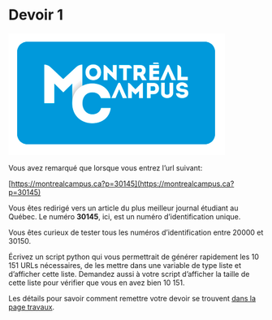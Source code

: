# Devoir 1

![](../../.gitbook/assets/logomtlcampus%20%281%29.png)

Vous avez remarqué que lorsque vous entrez l’url suivant:

[https://montrealcampus.ca?p=30145](https://montrealcampus.ca?p=30145)

Vous êtes redirigé vers un article du plus meilleur journal étudiant au Québec. Le numéro **30145**, ici, est un numéro d’identification unique.

Vous êtes curieux de tester tous les numéros d’identification entre 20000 et 30150.

Écrivez un script python qui vous permettrait de générer rapidement les 10 151 URLs nécessaires, de les mettre dans une variable de type liste et d’afficher cette liste. Demandez aussi à votre script d’afficher la taille de cette liste pour vérifier que vous en avez bien 10 151.

Les détails pour savoir comment remettre votre devoir se trouvent [dans la page travaux](./#devoir-1).

